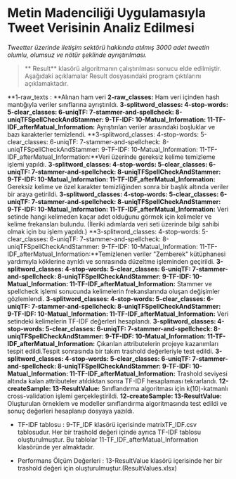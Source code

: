 # Metin Madenciliği Uygulamasıyla Tweet Verisinin Analiz Edilmesi

*Tweetter üzerinde iletişim sektörü hakkında atılmış 3000 adet tweetin olumlu, olumsuz ve nötür şeklinde ayrıştırılması.* 

>** Result** klasörü algoritmanın çalıştırılması sonucu elde edilmiştir.
> Aşağıdaki açıklamalar Result dosyasındaki program çıktılarını açıklamaktadır. 

**1-raw_texts : **Alınan ham veri
**2-raw_classes:** Ham veri içinden hash mantığıyla veriler sınıflarına ayrıştırıldı.
**3-splitword_classes:
4-stop-words: 
5-clear_classes:
6-uniqTF:
7-stammer-and-spellcheck: 
8-uniqTFSpellCheckAndStammer:
9-TF-IDF:
10-Matual_Information:
11-TF-IDF_afterMatual_Information:** Ayrıştırılan veriler arasındaki boşluklar ve bazı karakterler temizlendi.
**3-splitword_classes:
4-stop-words: 
5-clear_classes:
6-uniqTF:
7-stammer-and-spellcheck: 
8-uniqTFSpellCheckAndStammer:
9-TF-IDF:
10-Matual_Information:
11-TF-IDF_afterMatual_Information:**Veri üzerinde gereksiz kelime temizleme işlemi yapıldı.
**3-splitword_classes:
4-stop-words: 
5-clear_classes:
6-uniqTF:
7-stammer-and-spellcheck: 
8-uniqTFSpellCheckAndStammer:
9-TF-IDF:
10-Matual_Information:
11-TF-IDF_afterMatual_Information:** Gereksiz kelime ve özel karakter temizliğinden sonra bir başlık altında veriler bir araya getirildi.
**3-splitword_classes:
4-stop-words: 
5-clear_classes:
6-uniqTF:
7-stammer-and-spellcheck: 
8-uniqTFSpellCheckAndStammer:
9-TF-IDF:
10-Matual_Information:
11-TF-IDF_afterMatual_Information:** Veri setinde hangi kelimeden kaçar adet olduğunu görmek için kelimeler ve kelime frekansları bulundu. (İleriki adımlarda veri seti üzerinde bilgi sahibi olmak için bu işlem yapıldı.)
**3-splitword_classes:
4-stop-words: 
5-clear_classes:
6-uniqTF:
7-stammer-and-spellcheck: 
8-uniqTFSpellCheckAndStammer:
9-TF-IDF:
10-Matual_Information:
11-TF-IDF_afterMatual_Information:**Temizlenen veriler "Zemberek" kütüphanesi yardımıyla köklerine ayrıldı ve sonrasında düzeltme işleminden geçirildi.
**3-splitword_classes:
4-stop-words: 
5-clear_classes:
6-uniqTF:
7-stammer-and-spellcheck: 
8-uniqTFSpellCheckAndStammer:
9-TF-IDF:
10-Matual_Information:
11-TF-IDF_afterMatual_Information:** Stammer ve spellcheck işlemi sonucunda kelimelerin frekanslarında oluşan değişimler gözlemlendi.
**3-splitword_classes:
4-stop-words: 
5-clear_classes:
6-uniqTF:
7-stammer-and-spellcheck: 
8-uniqTFSpellCheckAndStammer:
9-TF-IDF:
10-Matual_Information:
11-TF-IDF_afterMatual_Information:** Veri setindeki kelimelerin TF-IDF değerleri hesaplandı.
**3-splitword_classes:
4-stop-words: 
5-clear_classes:
6-uniqTF:
7-stammer-and-spellcheck: 
8-uniqTFSpellCheckAndStammer:
9-TF-IDF:
10-Matual_Information:
11-TF-IDF_afterMatual_Information:** Çıkarılan attributelerin projeye kazanımları tespit edildi.Tespit sonrasında bir takım trashold değerleriyle test edildi.
**3-splitword_classes:
4-stop-words: 
5-clear_classes:
6-uniqTF:
7-stammer-and-spellcheck: 
8-uniqTFSpellCheckAndStammer:
9-TF-IDF:
10-Matual_Information:
11-TF-IDF_afterMatual_Information:** Trashold seviyesi altında kalan attributeler atıldıktan sonra TF-IDF hesaplaması tekrarlandı.
**12-createSample:
13-ResultValue:** Sınıflandırma algoritması için k(10)-katmanlı cross-validation işlemi gerçekleştirildi.
**12-createSample:
13-ResultValue:** Oluşturulan örneklem ve modeller sınıflandırma algoritmasında test edildi ve sonuç değerleri hesaplanıp dosyaya yazıldı.

* TF-IDF tablosu : 9-TF_IDF klasörü içerisinde matrixTF_IDF.csv tablosudur. Her bir trashold değeri içinde ayrıca TF-IDF tablosu oluşturulmuştur. Bu tablolar 11-TF_IDF_afterMatual_Information klasöründe yer almaktadır.

* Performans Ölçüm Değerleri : 13-ResultValue klasörü içerisinde her bir trashold değeri için oluşturulmuştur.(ResultValues.xlsx)
